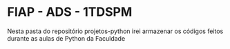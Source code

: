 # FIAP - ADS - 1TDSPM

Nesta pasta do repositório projetos-python irei armazenar os códigos feitos durante as aulas de Python da Faculdade
